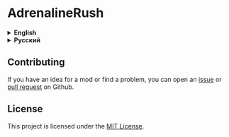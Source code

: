 # AdrenalineRush

<details>
<summary><strong>English</strong></summary>

This mod is a fork of [Rush Of Adrenaline](https://thunderstore.io/c/lethal-company/p/Uprank/Rush_Of_Adrenaline/). Compared to the original mod, this one adds a configuration file and changes the FOV for the fear effect

Compatibility with the FovAdjust mod has not been tested.

## Config

All available mod settings can be found in the config ```Hypick.AdrenalineRush.cfg```

Available settings in the config:

- Multiplier (default = 200, min = 150, max = 999)
  - Multiplier for changing speed and viewing angle
- ChangeSpeed (default = true)
  - Should the player's running speed increase when entering a state of fear?
- MaxSpeed (default = 2.5)
  - Maximum speed to increase
- ChangeFOV (default = true)
  - Should the player's FOV increase when entering fear?
- MaxFOV (default = 130, min = 150, max = 999)
  - Maximum FOV to increase

</details>

<details>
<summary><strong>Русский</strong></summary>

Данный мод является форком [Rush Of Adrenaline](https://thunderstore.io/c/lethal-company/p/Uprank/Rush_Of_Adrenaline/). По сравнению с оригинальным модом, в этом добавлен файл конфигурации и изменение FOV при эффекте страха

Совместимость с модом FovAdjust не проверялось.

## Конфиг

Все доступные настройки мода можно найти в конфиге ```Hypick.AdrenalineRush.cfg```

Доступные настройки в конфиге:

- Multiplier (по умолчанию = 200, мин = 150, макс = 999)
  - Множитель для изменения скорости и угла обозора
- ChangeSpeed (по умолчанию = true)
  - Увеличивать ли скорость бега игрока при входе в состояние страха?
- MaxSpeed (по умолчанию = 2.5)
  - Максимальная скорость для увеличения
- ChangeFOV (по умолчанию = true)
  - Увеличивать ли FOV игрока при входе в состояние страха?
- MaxFOV (по умолчанию = 130, мин = 150, макс = 999)
  - Максимальный FOV для увеличения

</details>

## Contributing

If you have an idea for a mod or find a problem, you can open an [issue](https://github.com/Hypick122/AdrenalineRush/issues) or [pull request](https://github.com/Hypick122/AdrenalineRush/pulls) on Github.

## License

This project is licensed under the [MIT License](https://github.com/Hypick122/AdrenalineRush?tab=MIT-1-ov-file).
